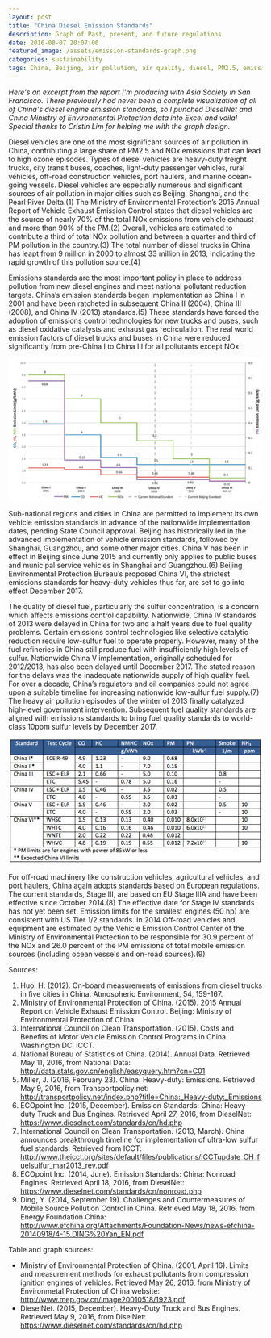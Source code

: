 ```yaml
---
layout: post
title: "China Diesel Emission Standards"
description: Graph of Past, present, and future regulations
date: 2016-08-07 20:07:00
featured_image: /assets/emission-standards-graph.png
categories: sustainability
tags: China, Beijing, air pollution, air quality, diesel, PM2.5, emissions, standards
---
```


*Here's an excerpt from the report I'm producing with Asia Society in San Francisco. There previously had never been a complete visualization of all of China's diesel engine emission standards, so I punched DieselNet and China Ministry of Environmental Protection data into Excel and voila! Special thanks to Cristin Lim for helping me with the graph design.*

Diesel vehicles are one of the most significant sources of air pollution in China, contributing a large share of PM2.5 and NOx emissions that can lead to high ozone episodes. Types of diesel vehicles are heavy-duty freight trucks, city transit buses, coaches, light-duty passenger vehicles, rural vehicles, off-road construction vehicles, port haulers, and marine ocean-going vessels. Diesel vehicles are especially numerous and significant sources of air pollution in major cities such as Beijing, Shanghai, and the Pearl River Delta.(1) The Ministry of Environmental Protection’s 2015 Annual Report of Vehicle Exhaust Emission Control states that diesel vehicles are the source of nearly 70% of the total NOx emissions from vehicle exhaust and more than 90% of the PM.(2) Overall, vehicles are estimated to contribute a third of total NOx pollution and between a quarter and third of PM pollution in the country.(3) The total number of diesel trucks in China has leapt from 9 million in 2000 to almost 33 million in 2013, indicating the rapid growth of this pollution source.(4)

Emissions standards are the most important policy in place to address pollution from new diesel engines and meet national pollutant reduction targets. China’s emission standards began implementation as China I in 2001 and have been ratcheted in subsequent China II (2004), China III (2008), and China IV (2013) standards.(5) These standards have forced the adoption of emissions control technologies for new trucks and buses, such as diesel oxidative catalysts and exhaust gas recirculation. The real world emission factors of diesel trucks and buses in China were reduced significantly from pre-China I to China III for all pollutants except NOx.

![graph]

Sub-national regions and cities in China are permitted to implement its own vehicle emission standards in advance of the nationwide implementation dates, pending State Council approval. Beijing has historically led in the advanced implementation of vehicle emission standards, followed by Shanghai, Guangzhou, and some other major cities. China V has been in effect in Beijing since June 2015 and currently only applies to public buses and municipal service vehicles in Shanghai and Guangzhou.(6) Beijing Environmental Protection Bureau’s proposed China VI, the strictest emissions standards for heavy-duty vehicles thus far, are set to go into effect December 2017. 

The quality of diesel fuel, particularly the sulfur concentration, is a concern which affects emissions control capability. Nationwide, China IV standards of 2013 were delayed in China for two and a half years due to fuel quality problems. Certain emissions control technologies like selective catalytic reduction require low-sulfur fuel to operate properly. However, many of the fuel refineries in China still produce fuel with insufficiently high levels of sulfur. Nationwide China V implementation, originally scheduled for 2012/2013, has also been delayed until December 2017. The stated reason for the delays was the inadequate nationwide supply of high quality fuel. For over a decade, China’s regulators and oil companies could not agree upon a suitable timeline for increasing nationwide low-sulfur fuel supply.(7) The heavy air pollution episodes of the winter of 2013 finally catalyzed high-level government intervention. Subsequent fuel quality standards are aligned with emissions standards to bring fuel quality standards to world-class 10ppm sulfur levels by December 2017.

![table]

For off-road machinery like construction vehicles, agricultural vehicles, and port haulers, China again adopts standards based on European regulations. The current standards, Stage III, are based on EU Stage IIIA and have been effective since October 2014.(8) The effective date for Stage IV standards has not yet been set. Emission limits for the smallest engines (50 hp) are consistent with US Tier 1/2 standards. In 2014 Off-road vehicles and equipment are estimated by the Vehicle Emission Control Center of the Ministry of Environmental Protection to be responsible for 30.9 percent of the NOx and 26.0 percent of the PM emissions of total mobile emission sources (including ocean vessels and on-road sources).(9)

Sources:

1. Huo, H. (2012). On-board measurements of emissions from diesel trucks in five cities in China. Atmospheric Environment, 54, 159-167.
2. Ministry of Environmental Protection of China. (2015). 2015 Annual Report on Vehicle Exhaust Emission Control. Beijing: Ministry of Environmental Protection of China.
3. International Council on Clean Transportation. (2015). Costs and Benefits of Motor Vehicle Emission Control Programs in China. Washington DC: ICCT.
4. National Bureau of Statistics of China. (2014). Annual Data. Retrieved May 11, 2016, from National Data: http://data.stats.gov.cn/english/easyquery.htm?cn=C01
5. Miller, J. (2016, February 23). China: Heavy-duty: Emissions. Retrieved May 9, 2016, from Transportpolicy.net: http://transportpolicy.net/index.php?title=China:_Heavy-duty:_Emissions
6. ECOpoint Inc. (2015, December). Emission Standards: China: Heavy-duty Truck and Bus Engines. Retrieved April 27, 2016, from DieselNet: https://www.dieselnet.com/standards/cn/hd.php
7. International Council on Clean Transportation. (2013, March). China announces breakthrough timeline for implementation of ultra-low sulfur fuel standards. Retrieved from ICCT: http://www.theicct.org/sites/default/files/publications/ICCTupdate_CH_fuelsulfur_mar2013_rev.pdf
8. ECOpoint Inc. (2014, June). Emission Standards: China: Nonroad Engines. Retrieved April 18, 2016, from DieselNet: https://www.dieselnet.com/standards/cn/nonroad.php
9. Ding, Y. (2014, September 19). Challenges and Countermeasures of Mobile Source Pollution Control in China. Retrieved May 18, 2016, from Energy Foundation China: http://www.efchina.org/Attachments/Foundation-News/news-efchina-20140918/4-15.DING%20Yan_EN.pdf

Table and graph sources:

* Ministry of Environmental Protection of China. (2001, April 16). Limits and measurement methods for exhaust pollutants from compression ignition engines of vehicles. Retrieved May 26, 2016, from Ministry of Environmetal Protection of China website: http://www.mep.gov.cn/image20010518/1923.pdf
* DieselNet. (2015, December). Heavy-Duty Truck and Bus Engines. Retrieved May 9, 2016, from DiselNet: https://www.dieselnet.com/standards/cn/hd.php

[graph]: /assets/emission-standards-graph.png
[table]: /assets/emission-standards-table.png
